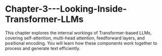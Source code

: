 # Chapter-3---Looking-Inside-Transformer-LLMs
This chapter explores the internal workings of Transformer-based LLMs, covering self-attention, multi-head attention, feedforward layers, and positional encoding. You will learn how these components work together to process and generate text efficiently.
